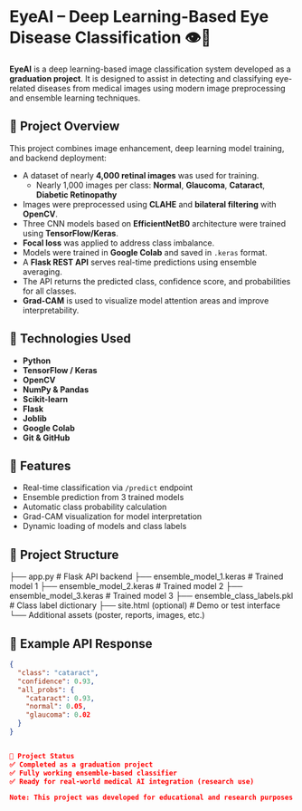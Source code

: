 # EyeAI – Deep Learning-Based Eye Disease Classification 👁️🧠

**EyeAI** is a deep learning-based image classification system developed as a **graduation project**. It is designed to assist in detecting and classifying eye-related diseases from medical images using modern image preprocessing and ensemble learning techniques.

## 🧠 Project Overview

This project combines image enhancement, deep learning model training, and backend deployment:

- A dataset of nearly **4,000 retinal images** was used for training.
  - Nearly 1,000 images per class: **Normal**, **Glaucoma**, **Cataract**, **Diabetic Retinopathy**
- Images were preprocessed using **CLAHE** and **bilateral filtering** with **OpenCV**.
- Three CNN models based on **EfficientNetB0** architecture were trained using **TensorFlow/Keras**.
- **Focal loss** was applied to address class imbalance.
- Models were trained in **Google Colab** and saved in `.keras` format.
- A **Flask REST API** serves real-time predictions using ensemble averaging.
- The API returns the predicted class, confidence score, and probabilities for all classes.
- **Grad-CAM** is used to visualize model attention areas and improve interpretability.

## 🚀 Technologies Used

- **Python**
- **TensorFlow / Keras**
- **OpenCV**
- **NumPy & Pandas**
- **Scikit-learn**
- **Flask**
- **Joblib**
- **Google Colab**
- **Git & GitHub**

## 🔬 Features

- Real-time classification via `/predict` endpoint
- Ensemble prediction from 3 trained models
- Automatic class probability calculation
- Grad-CAM visualization for model interpretation
- Dynamic loading of models and class labels

## 📁 Project Structure

├── app.py # Flask API backend
├── ensemble_model_1.keras # Trained model 1
├── ensemble_model_2.keras # Trained model 2
├── ensemble_model_3.keras # Trained model 3
├── ensemble_class_labels.pkl # Class label dictionary
├── site.html (optional) # Demo or test interface
└── Additional assets (poster, reports, images, etc.)



## 📸 Example API Response

```json
{
  "class": "cataract",
  "confidence": 0.93,
  "all_probs": {
    "cataract": 0.93,
    "normal": 0.05,
    "glaucoma": 0.02
  }
}


📍 Project Status
✅ Completed as a graduation project
✅ Fully working ensemble-based classifier
✅ Ready for real-world medical AI integration (research use)

Note: This project was developed for educational and research purposes and should not be used in clinical environments without further validation.
